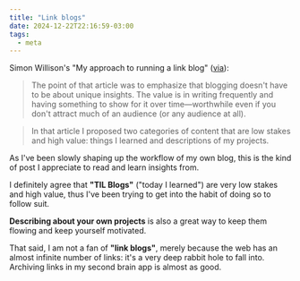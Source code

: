 ```yaml
---
title: "Link blogs"
date: 2024-12-22T22:16:59-03:00
tags:
  - meta
---
```


Simon Willison's "My approach to running a link blog"
([via](https://simonwillison.net/2024/Dec/22/link-blog/)):

> The point of that article was to emphasize that blogging doesn't have to be
> about unique insights. The value is in writing frequently and having something
> to show for it over time—worthwhile even if you don't attract much of an
> audience (or any audience at all).

> In that article I proposed two categories of content that are low stakes and
> high value: things I learned and descriptions of my projects.

As I've been slowly shaping up the workflow of my own blog, this is the kind of
post I appreciate to read and learn insights from.

I definitely agree that **"TIL Blogs"** ("today I learned") are very low stakes
and high value, thus I've been trying to get into the habit of doing so to
follow suit.

**Describing about your own projects** is also a great way to keep them flowing and
keep yourself motivated.

That said, I am not a fan of **"link blogs"**, merely because the web has an
almost infinite number of links: it's a very deep rabbit hole to fall into.
Archiving links in my second brain app is almost as good.
